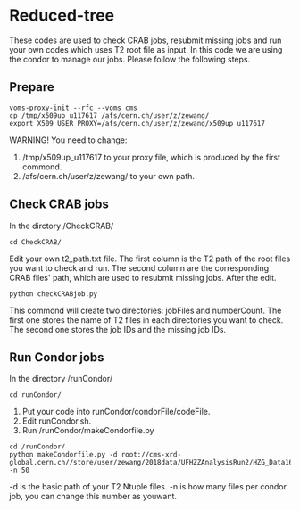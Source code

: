 # Reduced-tree
These codes are used to check CRAB jobs, resubmit missing jobs and run your own codes which uses T2 root file as input. In this code we are using the condor to manage our jobs. Please follow the following steps.

## Prepare
```
voms-proxy-init --rfc --voms cms
cp /tmp/x509up_u117617 /afs/cern.ch/user/z/zewang/
export X509_USER_PROXY=/afs/cern.ch/user/z/zewang/x509up_u117617
```
WARNING!
You need to change:
1. /tmp/x509up_u117617 to your proxy file, which is produced by the first commond.
2. /afs/cern.ch/user/z/zewang/ to your own path.

## Check CRAB jobs
In the dirctory /CheckCRAB/
```
cd CheckCRAB/
```
Edit your own t2_path.txt file. The first column is the T2 path of the root files you want to check and run. The second column are the corresponding CRAB files' path, which are used to resubmit missing jobs.
After the edit.
```
python checkCRABjob.py
```
This commond will create two directories: jobFiles and numberCount. The first one stores the name of T2 files in each directories you want to check. The second one stores the job IDs and the missing job IDs.

## Run Condor jobs
In the directory /runCondor/
```
cd runCondor/
```
1. Put your code into runCondor/condorFile/codeFile.
2. Edit runCondor.sh.
3. Run /runCondor/makeCondorfile.py
```
cd /runCondor/
python makeCondorfile.py -d root://cms-xrd-global.cern.ch//store/user/zewang/2018data/UFHZZAnalysisRun2/HZG_Data16/DoubleEG/ -n 50
```
-d is the basic path of your T2 Ntuple files. -n is how many files per condor job, you can change this number as youwant.

